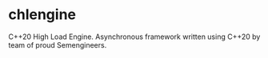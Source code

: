 # chlengine
C++20 High Load Engine. Asynchronous framework written using C++20 by team of proud Semengineers.
